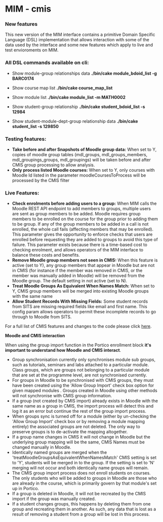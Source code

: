 # MIM - cmis

### New features

This new version of the MIM interface contains a primitive Domain Specific Language (DSL) implementation that allows interaction with some of the data used by the interface and some new features which apply to live and test envioroments on MIM.

### All DSL commands available on cli:

-   Show module-group relationships data **./bin/cake module\_bdoid\_list -g BARC0174**

-   Show course map list **./bin/cake course\_map\_list**

-   Show module list **./bin/cake module\_list -m MATH0002**

-   Show student-group relationship **./bin/cake student\_bdoid\_list -s 12984**

-   Show student-module-dept-group relationship data **./bin/cake student\_list -s 129850**

### Testing features:

-   **Take before and after Snapshots of Moodle group data:** When set to Y, copies of moodle group tables (mdl\_groups, mdl\_groups\_members, mdl\_groupings\_groups, mdl\_groupings) will be taken before and after CMIS group processing to allow analysis.
-   **Only process listed Moodle courses:** When set to Y, only courses with Moodle Id listed in the parameter moodleCoursesToProcess will be processed by the CMIS filter

### Live Features:

-   **Check enrolments before adding users to a group:** When MIM calls the Moodle REST API endpoint to add members to groups, multiple users are sent as group members to be added. Moodle requires group members to be enrolled on the course for the group prior to adding them to be group. If any of the group members to be added in a call is not enrolled, the whole call fails (affecting members that may be enrolled). This parameter gives the opportunity to enforce checks that users are enrolled before requesting they are added to groups to avoid this type of failure. This parameter exists because there is a time-based cost to checking enrolment, and allows operators of the MIM interface to balance these costs and benefits.
-   **Remove Moodle group members not seen in CMIS:** When this feature is active (set to Y), any group members that appear in Moodle but are not in CMIS (for instance if the member was removed in CMIS, or the member was manually added in Moodle) will be removed from the Moodle group. The default setting in not active (set to N). 
-   **Treat Moodle Groups As Equivalent When Names Match:** When set to Y, CMIS group members will be merged into existing Moodle groups with the same name
-   **Allow Student Records With Missing Fields:** Some student records from SITS are missing required fields like email and first name. This config param allows operators to permit these incomplete records to go through to Moodle from SITS.

For a full list of CMIS features and changes to the code please click [here](https://wiki.ucl.ac.uk/display/ISMoodle/CMIS+config+parameters).

**Moodle and CMIS interaction**

When using the group import function in the Portico enrollment block **it's important to understand how Moodle and CMIS interact**.

-   Group synchronisation currently only synchronises module sub groups, such as tutorials, seminars and labs attached to a particular module. Class groups, which are groups not belonging to a particular module that are set at the programme level, are not synchronised currently.
-   For groups in Moodle to be synchronised with CMIS groups, they must have been created using the 'Allow Group Import' check box option for given mapped modules . Groups created in Moodle using other methods will not synchronise with CMIS group information.
-   If a group (not created by CMIS import) already exists in Moodle with the same name as a group in CMIS, the import process will detect this and log it as an error but continue the rest of the group import process.
-   When groups sync is turned off for a module (either by un-checking the 'Allow Group Import' check box or by removing a module mapping entirely) the associated groups are not deleted. The only way to preserve groups is to de-activate the mapping altogether.
-   If a group name changes in CMIS it will not change in Moodle but the underlying group mapping will be the same, CMIS Names must be changed manually in Moodle.
-   Identically named groups are merged when the 'treatMoodleGroupsAsEquivalentWhenNamesMatch' CMIS setting is set to 'Y', students will be merged in to the group. If the setting is set to 'N' merging will not occur and both identically name groups will remain.
-   The CMIS group import process does not enroll students on courses. The only students who will be added to groups in Moodle are those who are already in the course, which is primarily govern by that module's set up in Portico.
-   If a group is deleted in Moodle, it will not be recreated by the CMIS import if the group was manually created.
-   If a student changes groups, this happens by deleting them from one group and recreating them in another. As such, any data that is lost as a result of removing a student from a group will be lost in this process.


